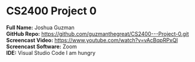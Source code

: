 # CS2400 Project 0

**Full Name:** Joshua Guzman  
**GitHub Repo:** https://github.com/guzmanthegreat/CS2400---Project-0.git  
**Screencast Video:** https://www.youtube.com/watch?v=vAcBqpRPxQI
**Screencast Software:** Zoom  
**IDE:** Visual Studio Code
I am hungry
